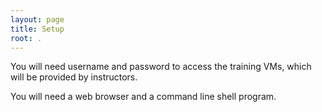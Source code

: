 ```yaml
---
layout: page
title: Setup
root: .
---
```

You will need username and password to access the training VMs, which will be provided by instructors.

You will need a web browser and a command line shell program.
